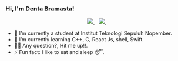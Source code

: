 ### Hi, I'm Denta Bramasta!

<p align='center'>
  
  <a href="linkedin.com/in/denta-bramasta-50229a204">
    <img src="https://img.shields.io/badge/linkedin-%230077B5.svg?&style=for-the-badge&logo=linkedin&logoColor=white" />
  </a>&nbsp;&nbsp;
  <a href="https://instagram.com/denta_bramasta_h/">
    <img src="https://img.shields.io/badge/instagram-%23E4405F.svg?&style=for-the-badge&logo=instagram&logoColor=white" />        
  </a>&nbsp;&nbsp;
  
</p>

- 🔭 I’m currently a student at Institut Teknologi Sepuluh Nopember.
- 🌱 I’m currently learning C++, C, React Js, shell, Swift.
- 🙋‍♂️ Any question?, Hit me up!!.
- ⚡ Fun fact: I like to eat and sleep 😴.
